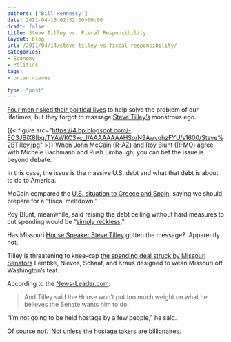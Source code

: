 ```yaml
---
authors: ["Bill Hennessy"]
date: 2011-04-15 02:32:00+00:00
draft: false
title: Steve Tilley vs. Fiscal Responsibility
layout: blog
url: /2011/04/14/steve-tilley-vs-fiscal-responsibility/
categories:
- Economy
- Politics
tags:
- brian nieves

type: "post"
---
```


[Four men risked their political lives](https://biggovernment.com/jwales/2011/04/04/the-four-horsemen-of-the-dem-apocalypse/) to help solve the problem of our lifetimes, but they forgot to massage [Steve Tilley’s](https://www.24thstate.com/2011/03/missouris-establishment-speaker-steve-tilley.html) monstrous ego.

{{< figure src="https://4.bp.blogspot.com/-EC3JBiX8Ibg/TYAWKC3xc_I/AAAAAAAAHSo/N9AwvqhzFYU/s1600/Steve%2BTilley.jpg" >}}
When John McCain (R-AZ) and Roy Blunt (R-MO) agree with Michele Bachmann and Rush Limbaugh, you can bet the issue is beyond debate.

In this case, the issue is the massive U.S. debt and what that debt is about to do to America.

McCain compared the [U.S. situation to Greece and Spain](https://cnsnews.com/node/84016#comment-183699032), saying we should prepare for a “fiscal meltdown.”

Roy Blunt, meanwhile, said raising the debt ceiling without hard measures to cut spending would be “[simply reckless](https://www.pulaskicountydaily.com/news.php?viewStory=2633).”

Has Missouri [House Speaker Steve Tilley](https://rebootcongress.blogspot.com/2011/04/fighting-on-for-tea-party-principles.html) gotten the message?  Apparently not.

Tilley is threatening to knee-cap [the spending deal struck by Missouri Senators](https://hennessysview.com/limited-government/thank-a-senator/) Lembke, Nieves, Schaaf, and Kraus designed to wean Missouri off Washington’s teat.

According to the [News-Leader.com](https://blogs.news-leader.com/mopolitics/2011/04/11/senate-passes-new-unemployment-benefits-bill-tilley-responds/):



> And Tilley said the House won’t put too much weight on what he believes the Senate wants him to do.

“I’m not going to be held hostage by a few people,” he said.



Of course not.  Not unless the hostage takers are billionaires.
